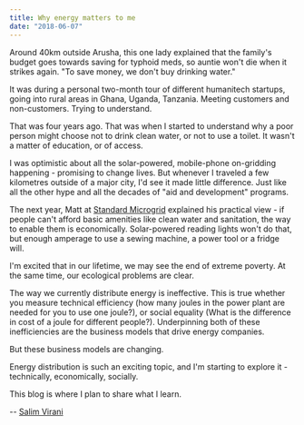 ```yaml
---
title: Why energy matters to me
date: "2018-06-07"
---
```


Around 40km outside Arusha, this one lady explained that the family's budget goes towards saving for typhoid meds, so auntie won't die when it strikes again.  "To save money, we don't buy drinking water."

It was during a personal two-month tour of different humanitech startups, going into rural areas in Ghana, Uganda, Tanzania. Meeting customers and non-customers. Trying to understand.

That was four years ago. That was when I started to understand why a poor person might choose not to drink clean water, or not to use a toilet. It wasn't a matter of education, or of access.

I was optimistic about all the solar-powered, mobile-phone on-gridding happening - promising to change lives. But whenever I traveled a few kilometres outside of a major city, I'd see it made little difference. Just like all the other hype and all the decades of "aid and development" programs.

The next year, Matt at [Standard Microgrid](http://standardmicrogrid.com) explained his practical view - if people can't afford basic amenities like clean water and sanitation, the way to enable them is economically.  Solar-powered reading lights won't do that, but enough amperage to use a sewing machine, a power tool or a fridge will.

I'm excited that in our lifetime, we may see the end of extreme poverty.  At the same time, our ecological problems are clear.

The way we currently distribute energy is ineffective. This is true whether you measure technical efficiency (how many joules in the power plant are needed for you to use one joule?), or social equality (What is the difference in cost of a joule for different people?). Underpinning both of these inefficiencies are the business models that drive energy companies.

But these business models are changing.

Energy distribution is such an exciting topic, and I'm starting to explore it - technically, economically, socially.  

This blog is where I plan to share what I learn.

-- [Salim Virani](http://salimvirani.com)
